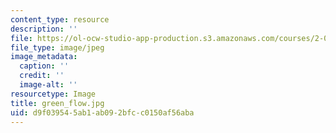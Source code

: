 ```yaml
---
content_type: resource
description: ''
file: https://ol-ocw-studio-app-production.s3.amazonaws.com/courses/2-00b-toy-product-design-spring-2008/d9f039545ab1ab092bfcc0150af56aba_green_flow.jpg
file_type: image/jpeg
image_metadata:
  caption: ''
  credit: ''
  image-alt: ''
resourcetype: Image
title: green_flow.jpg
uid: d9f03954-5ab1-ab09-2bfc-c0150af56aba
---
```

